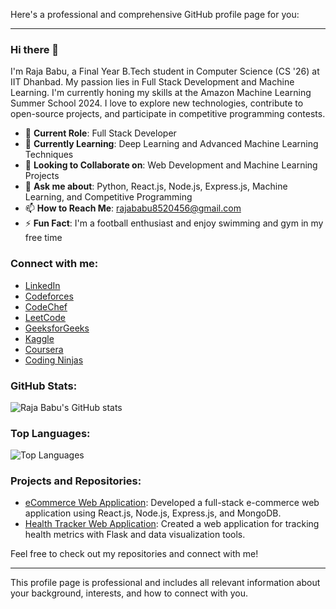 Here's a professional and comprehensive GitHub profile page for you:

---

### Hi there 👋

I'm Raja Babu, a Final Year B.Tech student in Computer Science (CS '26) at IIT Dhanbad. My passion lies in Full Stack Development and Machine Learning. I'm currently honing my skills at the Amazon Machine Learning Summer School 2024. I love to explore new technologies, contribute to open-source projects, and participate in competitive programming contests.

- 🔭 **Current Role**: Full Stack Developer
- 🌱 **Currently Learning**: Deep Learning and Advanced Machine Learning Techniques
- 👯 **Looking to Collaborate on**: Web Development and Machine Learning Projects
- 💬 **Ask me about**: Python, React.js, Node.js, Express.js, Machine Learning, and Competitive Programming
- 📫 **How to Reach Me**: [rajababu8520456@gmail.com](mailto:rajababu8520456@gmail.com)
- ⚡ **Fun Fact**: I'm a football enthusiast and enjoy swimming and gym in my free time

### Connect with me:
- [LinkedIn](https://www.linkedin.com/in/rajababu15/)
- [Codeforces](https://codeforces.com/profile/painless_147)
- [CodeChef](https://www.codechef.com/users/rbabu)
- [LeetCode](https://leetcode.com/u/rajababu_15/)
- [GeeksforGeeks](https://www.geeksforgeeks.org/user/rajababu8520456/)
- [Kaggle](https://www.kaggle.com/rajababu15)
- [Coursera](https://www.coursera.org/learner/raja-babu-1553)
- [Coding Ninjas](https://www.naukri.com/code360/profile/painless_147)

### GitHub Stats:
![Raja Babu's GitHub stats](https://github-readme-stats.vercel.app/api?username=RajaBabu15&show_icons=true&theme=radical)

### Top Languages:
![Top Languages](https://github-readme-stats.vercel.app/api/top-langs/?username=RajaBabu15&layout=compact&theme=radical)

### Projects and Repositories:
- [eCommerce Web Application](https://github.com/RajaBabu15/eCommerceClone): Developed a full-stack e-commerce web application using React.js, Node.js, Express.js, and MongoDB.
- [Health Tracker Web Application](https://github.com/RajaBabu15/HealthTracker): Created a web application for tracking health metrics with Flask and data visualization tools.

Feel free to check out my repositories and connect with me!

---

This profile page is professional and includes all relevant information about your background, interests, and how to connect with you.
